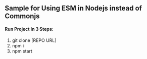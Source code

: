 ##  Sample for Using ESM in Nodejs instead of Commonjs

#### Run Project In 3 Steps:

1. git clone [REPO URL]
2. npm i
3. npm start